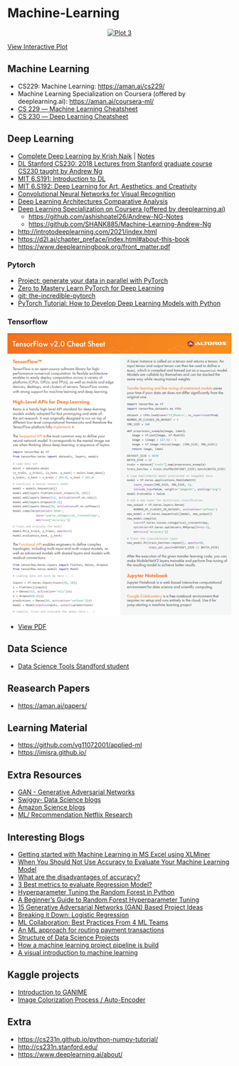# Machine-Learning

<div>
    <a href="https://plotly.com/~vg11072001/3/?share_key=DmAKGUnGwLWyctdNu5VIIu" target="_blank" title="ML Structure" style="display: block; text-align: center;"><img src="https://plotly.com/~vg11072001/3.png?share_key=DmAKGUnGwLWyctdNu5VIIu" alt="Plot 3" style="max-width: 50%;width: 900px;"  width="900" onerror="this.onerror=null;this.src='https://plotly.com/404.png';" /></a>
    <script data-plotly="vg11072001:3" sharekey-plotly="DmAKGUnGwLWyctdNu5VIIu" src="https://plotly.com/embed.js" async></script>
</div>

[View Interactive Plot](https://plotly.com/~vg11072001/3/)


 ## Machine Learning
   * CS229: Machine Learning: https://aman.ai/cs229/
   * Machine Learning Specialization on Coursera (offered by deeplearning.ai): https://aman.ai/coursera-ml/
   * [CS 229 ― Machine Learning Cheatsheet](https://stanford.edu/~shervine/teaching/cs-229/)
   * [CS 230 ― Deep Learning Cheatsheet](https://stanford.edu/~shervine/teaching/cs-230/)

 ## Deep Learning 
   * [Complete Deep Learning by Krish Naik](https://www.youtube.com/playlist?list=PLZoTAELRMXVPGU70ZGsckrMdr0FteeRUi) | [Notes](https://github.com/krishnaik06/Complete-Deep-Learning-With-Materials)
   * [DL Stanford CS230: 2018 Lectures from Stanford graduate course CS230 taught by Andrew Ng](https://www.youtube.com/playlist?list=PLoROMvodv4rOABXSygHTsbvUz4G_YQhOb)
   * [MIT 6.S191: Introduction to DL](https://www.youtube.com/playlist?list=PLtBw6njQRU-rwp5__7C0oIVt26ZgjG9NI)
   * [MIT 6.S192: Deep Learning for Art, Aesthetics, and Creativity](https://www.youtube.com/playlist?list=PLCpMvp7ftsnIbNwRnQJbDNRqO6qiN3EyH)
   * [Convolutional Neural Networks for Visual Recognition](https://www.youtube.com/playlist?list=PL3FW7Lu3i5JvHM8ljYj-zLfQRF3EO8sYv)
   * [Deep Learning Architectures Comparative Analysis](https://aman.ai/primers/ai/dl-comp/)
   * [Deep Learning Specialization on Coursera (offered by deeplearning.ai)](https://aman.ai/coursera-dl/)
      * https://github.com/ashishpatel26/Andrew-NG-Notes
      * https://github.com/SHANK885/Machine-Learning-Andrew-Ng
   * http://introtodeeplearning.com/2021/index.html
   * https://d2l.ai/chapter_preface/index.html#about-this-book
   * https://www.deeplearningbook.org/front_matter.pdf

### Pytorch
 * [Project: generate your data in parallel with PyTorch](https://stanford.edu/~shervine/blog/pytorch-how-to-generate-data-parallel)
 * [Zero to Mastery Learn PyTorch for Deep Learning](https://www.learnpytorch.io/pytorch_extra_resources/)
 * [git: the-incredible-pytorch](https://github.com/ritchieng/the-incredible-pytorch)
 * [PyTorch Tutorial: How to Develop Deep Learning Models with Python](https://machinelearningmastery.com/pytorch-tutorial-develop-deep-learning-models/)

### Tensorflow
  [![PDF Preview](images/tensorlfow1.png)](Reading/TensorFlow2Cheatsheet.pdf)
 * [View PDF](Reading/TensorFlow2Cheatsheet.pdf)
 
 ## Data Science
 * [Data Science Tools Standford student](https://www.mit.edu/~amidi/teaching/data-science-tools/)



## Reasearch Papers
* https://aman.ai/papers/

## Learning Material
* https://github.com/vg11072001/applied-ml
* https://imisra.github.io/

## Extra Resources
* [GAN - Generative Adversarial Networks](https://drive.google.com/file/d/1Gm4hNSXY03DrYDU4rh0NRlDcXo20a3pL/view)
* [Swiggy- Data Science blogs](https://bytes.swiggy.com/tagged/swiggy-data-science)
* [Amazon Science blogs](https://www.amazon.science/blog?q=&f0=0000016e-2ff1-d205-a5ef-aff9651e0000&f1=0000016e-4373-de2e-a76e-cff717cf0000&f1=0000016e-39f9-d205-a5ef-bff9944b0000&s=0&expandedFilters=Research%2520area%2CTag%2CConference%2CAuthor%2CDate%2C)
* [ML/ Recommendation Netflix Research](https://research.netflix.com/research-area/machine-learning)

## Interesting Blogs
* [Getting started with Machine Learning in MS Excel using XLMiner](https://www.analyticsvidhya.com/blog/2015/11/started-machine-learning-ms-excel-xl-miner/)
* [When You Should Not Use Accuracy to Evaluate Your Machine Learning Model](https://towardsdatascience.com/when-you-should-not-use-accuracy-to-evaluate-your-machine-learning-model-4d58f16968e6)
* [What are the disadvantages of accuracy?](https://datascience.stackexchange.com/questions/110124/what-are-the-disadvantages-of-accuracy)
* [3 Best metrics to evaluate Regression Model?](https://towardsdatascience.com/what-are-the-best-metrics-to-evaluate-your-regression-model-418ca481755b)
* [Hyperparameter Tuning the Random Forest in Python](https://towardsdatascience.com/hyperparameter-tuning-the-random-forest-in-python-using-scikit-learn-28d2aa77dd74)
* [A Beginner’s Guide to Random Forest Hyperparameter Tuning](https://www.analyticsvidhya.com/blog/2020/03/beginners-guide-random-forest-hyperparameter-tuning/)
* [15 Generative Adversarial Networks (GAN) Based Project Ideas](https://www.projectpro.io/article/generative-adversarial-networks-gan-based-projects-to-work-on/530)
* [Breaking it Down: Logistic Regression](https://towardsdatascience.com/breaking-it-down-logistic-regression-e5c3f1450bd)
* [ML Collaboration: Best Practices From 4 ML Teams](https://neptune.ai/blog/ml-collaboration-best-practices-from-ml-teams)
* [An ML approach for routing payment transactions](https://bytes.swiggy.com/an-ml-approach-for-routing-payment-transactions-5a14efb643a8)
* [Structure of Data Science Projects](https://www.linkedin.com/posts/dhananjai-singh-852351142_structure-of-data-science-project-activity-7026032488997105664-Z_Qf?utm_source=share&utm_medium=member_desktop)
* [How a machine learning project pipeline is build](https://youtu.be/0iQT5XfbadE)
* [A visual introduction to machine learning](http://www.r2d3.us/visual-intro-to-machine-learning-part-1)


## Kaggle projects
* [Introduction to GANIME](https://www.kaggle.com/code/mrigendraagrawal/introduction-to-ganime)
* [Image Colorization Process / Auto-Encoder](https://www.kaggle.com/code/brsdincer/image-colorization-process-auto-encoder)

## Extra
* https://cs231n.github.io/python-numpy-tutorial/
* http://cs231n.stanford.edu/
* https://www.deeplearning.ai/about/

